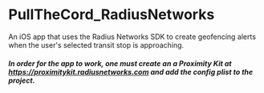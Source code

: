 # PullTheCord_RadiusNetworks
An iOS app that uses the Radius Networks SDK to create geofencing alerts when the user's selected transit stop is approaching.

##### In order for the app to work, one must create an a Proximity Kit at https://proximitykit.radiusnetworks.com and add the config plist to the project.
